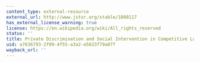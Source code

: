 ```yaml
---
content_type: external-resource
external_url: http://www.jstor.org/stable/1808117
has_external_license_warning: true
license: https://en.wikipedia.org/wiki/All_rights_reserved
status: ''
title: Private Discrimination and Social Intervention in Competitive Labor Markets
uid: a7636793-2f99-4f55-a3a2-e5633f79a07f
wayback_url: ''
---
```

